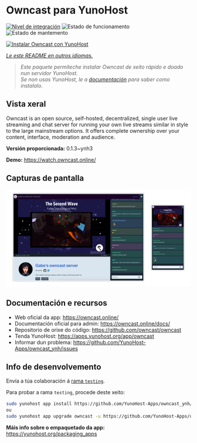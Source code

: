 <!--
NOTA: Este README foi creado automáticamente por <https://github.com/YunoHost/apps/tree/master/tools/readme_generator>
NON debe editarse manualmente.
-->

# Owncast para YunoHost

[![Nivel de integración](https://dash.yunohost.org/integration/owncast.svg)](https://ci-apps.yunohost.org/ci/apps/owncast/) ![Estado de funcionamento](https://ci-apps.yunohost.org/ci/badges/owncast.status.svg) ![Estado de mantemento](https://ci-apps.yunohost.org/ci/badges/owncast.maintain.svg)

[![Instalar Owncast con YunoHost](https://install-app.yunohost.org/install-with-yunohost.svg)](https://install-app.yunohost.org/?app=owncast)

*[Le este README en outros idiomas.](./ALL_README.md)*

> *Este paquete permíteche instalar Owncast de xeito rápido e doado nun servidor YunoHost.*  
> *Se non usas YunoHost, le a [documentación](https://yunohost.org/install) para saber como instalalo.*

## Vista xeral

Owncast is an open source, self-hosted, decentralized, single user live streaming and chat server for running your own live streams similar in style to the large mainstream options. It offers complete ownership over your content, interface, moderation and audience.

**Versión proporcionada:** 0.1.3~ynh3

**Demo:** <https://watch.owncast.online/>

## Capturas de pantalla

![Captura de pantalla de Owncast](./doc/screenshots/owncast-screenshot.png)

## Documentación e recursos

- Web oficial da app: <https://owncast.online/>
- Documentación oficial para admin: <https://owncast.online/docs/>
- Repositorio de orixe do código: <https://github.com/owncast/owncast>
- Tenda YunoHost: <https://apps.yunohost.org/app/owncast>
- Informar dun problema: <https://github.com/YunoHost-Apps/owncast_ynh/issues>

## Info de desenvolvemento

Envía a túa colaboración á [rama `testing`](https://github.com/YunoHost-Apps/owncast_ynh/tree/testing).

Para probar a rama `testing`, procede deste xeito:

```bash
sudo yunohost app install https://github.com/YunoHost-Apps/owncast_ynh/tree/testing --debug
ou
sudo yunohost app upgrade owncast -u https://github.com/YunoHost-Apps/owncast_ynh/tree/testing --debug
```

**Máis info sobre o empaquetado da app:** <https://yunohost.org/packaging_apps>
